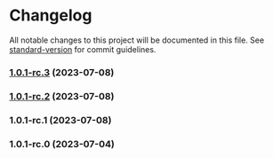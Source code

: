 # Changelog

All notable changes to this project will be documented in this file. See [standard-version](https://github.com/conventional-changelog/standard-version) for commit guidelines.

### [1.0.1-rc.3](https://github.com/aahj-organization/auth-package/compare/v1.0.1-rc.2...v1.0.1-rc.3) (2023-07-08)

### [1.0.1-rc.2](https://github.com/aahj-organization/auth-package/compare/v1.0.1-rc.1...v1.0.1-rc.2) (2023-07-08)

### 1.0.1-rc.1 (2023-07-08)

### 1.0.1-rc.0 (2023-07-04)
